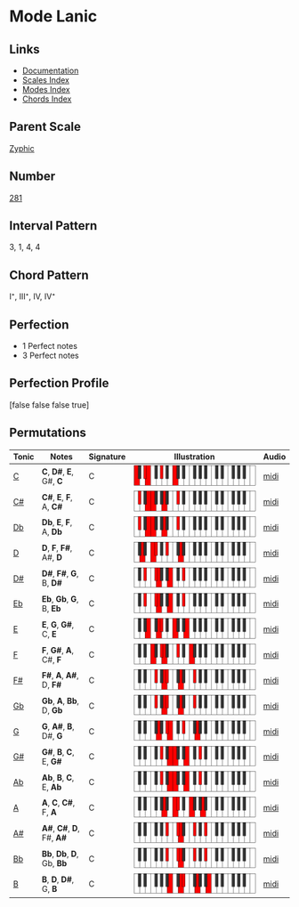 # Mode Lanic

## Links

- [Documentation](index.md)
- [Scales Index](Scales.md)
- [Modes Index](Modes.md)
- [Chords Index](Chords.md)

## Parent Scale

[Zyphic](ScaleZyphic.md)

## Number

[281](https://ianring.com/musictheory/scales/281)

## Interval Pattern

3, 1, 4, 4

## Chord Pattern

I⁺, III⁺, IV, IV⁺

## Perfection

- 1 Perfect notes
- 3 Perfect notes

## Perfection Profile

[false false false true]

## Permutations

| Tonic | Notes | Signature | Illustration | Audio |
|-------|-------|-----------|--------------|-------|
| [C](ModeCNaturalLanic.md) | **C**, **D#**, **E**, G#, **C** | C | ![CNaturalLanic](ModeCNaturalLanic.png) | [midi](https://github.com/edipermadi/music/blob/main/docs/ModeCNaturalLanic.mid?raw=true) |
| [C#](ModeCSharpLanic.md) | **C#**, **E**, **F**, A, **C#** | C | ![CSharpLanic](ModeCSharpLanic.png) | [midi](https://github.com/edipermadi/music/blob/main/docs/ModeCSharpLanic.mid?raw=true) |
| [Db](ModeDFlatLanic.md) | **Db**, **E**, **F**, A, **Db** | C | ![DFlatLanic](ModeDFlatLanic.png) | [midi](https://github.com/edipermadi/music/blob/main/docs/ModeDFlatLanic.mid?raw=true) |
| [D](ModeDNaturalLanic.md) | **D**, **F**, **F#**, A#, **D** | C | ![DNaturalLanic](ModeDNaturalLanic.png) | [midi](https://github.com/edipermadi/music/blob/main/docs/ModeDNaturalLanic.mid?raw=true) |
| [D#](ModeDSharpLanic.md) | **D#**, **F#**, **G**, B, **D#** | C | ![DSharpLanic](ModeDSharpLanic.png) | [midi](https://github.com/edipermadi/music/blob/main/docs/ModeDSharpLanic.mid?raw=true) |
| [Eb](ModeEFlatLanic.md) | **Eb**, **Gb**, **G**, B, **Eb** | C | ![EFlatLanic](ModeEFlatLanic.png) | [midi](https://github.com/edipermadi/music/blob/main/docs/ModeEFlatLanic.mid?raw=true) |
| [E](ModeENaturalLanic.md) | **E**, **G**, **G#**, C, **E** | C | ![ENaturalLanic](ModeENaturalLanic.png) | [midi](https://github.com/edipermadi/music/blob/main/docs/ModeENaturalLanic.mid?raw=true) |
| [F](ModeFNaturalLanic.md) | **F**, **G#**, **A**, C#, **F** | C | ![FNaturalLanic](ModeFNaturalLanic.png) | [midi](https://github.com/edipermadi/music/blob/main/docs/ModeFNaturalLanic.mid?raw=true) |
| [F#](ModeFSharpLanic.md) | **F#**, **A**, **A#**, D, **F#** | C | ![FSharpLanic](ModeFSharpLanic.png) | [midi](https://github.com/edipermadi/music/blob/main/docs/ModeFSharpLanic.mid?raw=true) |
| [Gb](ModeGFlatLanic.md) | **Gb**, **A**, **Bb**, D, **Gb** | C | ![GFlatLanic](ModeGFlatLanic.png) | [midi](https://github.com/edipermadi/music/blob/main/docs/ModeGFlatLanic.mid?raw=true) |
| [G](ModeGNaturalLanic.md) | **G**, **A#**, **B**, D#, **G** | C | ![GNaturalLanic](ModeGNaturalLanic.png) | [midi](https://github.com/edipermadi/music/blob/main/docs/ModeGNaturalLanic.mid?raw=true) |
| [G#](ModeGSharpLanic.md) | **G#**, **B**, **C**, E, **G#** | C | ![GSharpLanic](ModeGSharpLanic.png) | [midi](https://github.com/edipermadi/music/blob/main/docs/ModeGSharpLanic.mid?raw=true) |
| [Ab](ModeAFlatLanic.md) | **Ab**, **B**, **C**, E, **Ab** | C | ![AFlatLanic](ModeAFlatLanic.png) | [midi](https://github.com/edipermadi/music/blob/main/docs/ModeAFlatLanic.mid?raw=true) |
| [A](ModeANaturalLanic.md) | **A**, **C**, **C#**, F, **A** | C | ![ANaturalLanic](ModeANaturalLanic.png) | [midi](https://github.com/edipermadi/music/blob/main/docs/ModeANaturalLanic.mid?raw=true) |
| [A#](ModeASharpLanic.md) | **A#**, **C#**, **D**, F#, **A#** | C | ![ASharpLanic](ModeASharpLanic.png) | [midi](https://github.com/edipermadi/music/blob/main/docs/ModeASharpLanic.mid?raw=true) |
| [Bb](ModeBFlatLanic.md) | **Bb**, **Db**, **D**, Gb, **Bb** | C | ![BFlatLanic](ModeBFlatLanic.png) | [midi](https://github.com/edipermadi/music/blob/main/docs/ModeBFlatLanic.mid?raw=true) |
| [B](ModeBNaturalLanic.md) | **B**, **D**, **D#**, G, **B** | C | ![BNaturalLanic](ModeBNaturalLanic.png) | [midi](https://github.com/edipermadi/music/blob/main/docs/ModeBNaturalLanic.mid?raw=true) |
